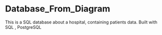 # Database_From_Diagram
This is a SQL database about a hospital, containing  patients data. Built with SQL , PostgreSQL 
